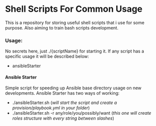 # Shell Scripts For Common Usage

This is a repository for storing useful shell scripts that i use for some purpose. Also aiming to train bash scripts development.

### Usage:

No secrets here, just ./{scriptName} for starting it. If any script has a specific usage it will be described below:

- ansibleStarter

#### Ansible Starter

Simple script for speeding up Ansible base directory usage on new developments. Ansible Starter has two ways of working:

- ./ansibleStarter.sh (_will start the script and create a provision/playbook.yml in your folder_)
- ./ansibleStarter.sh -r any/role/you/possibly/want (_this one will create roles structure with every string between slashes_)